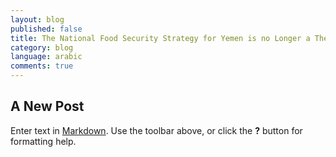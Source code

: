 ```yaml
---
layout: blog
published: false
title: The National Food Security Strategy for Yemen is no Longer a Theoretical Document
category: blog
language: arabic
comments: true
---
```


## A New Post

Enter text in [Markdown](http://daringfireball.net/projects/markdown/). Use the toolbar above, or click the **?** button for formatting help.
